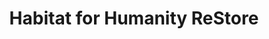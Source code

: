 ---
title: "Habitat for Humanity ReStore"
url: /peoria/habitat-for-humanity-restore/
shop: charity
---